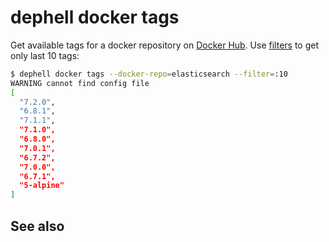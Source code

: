 # dephell docker tags

Get available tags for a docker repository on [Docker Hub](https://hub.docker.com/). Use [filters](filters) to get only last 10 tags:

```bash
$ dephell docker tags --docker-repo=elasticsearch --filter=:10
WARNING cannot find config file
[
  "7.2.0",
  "6.8.1",
  "7.1.1",
  "7.1.0",
  "6.8.0",
  "7.0.1",
  "6.7.2",
  "7.0.0",
  "6.7.1",
  "5-alpine"
]
```

## See also
